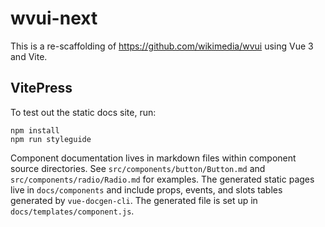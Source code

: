 # wvui-next

This is a re-scaffolding of https://github.com/wikimedia/wvui using Vue 3 and Vite.

## VitePress

To test out the static docs site, run:

```
npm install
npm run styleguide
```

Component documentation lives in markdown files within component source
directories. See `src/components/button/Button.md` and `src/components/radio/Radio.md`
for examples. The generated static pages live in `docs/components` and include
props, events, and slots tables generated by `vue-docgen-cli`. The generated
file is set up in `docs/templates/component.js`.
